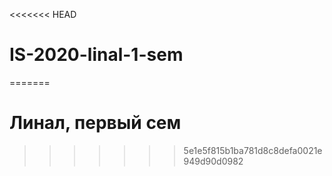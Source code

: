 <<<<<<< HEAD
# IS-2020-linal-1-sem
 
=======
# Линал, первый сем
>>>>>>> 5e1e5f815b1ba781d8c8defa0021e949d90d0982
